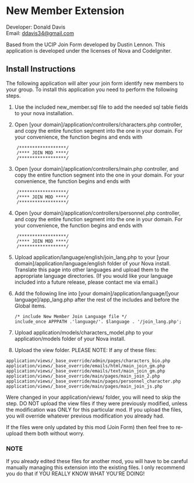 New Member Extension
====================
Developer: Donald Davis<br />
Email: <ddavis34@gmail.com>

Based from the UCIP Join Form developed by Dustin Lennon. This application is developed under the 
licenses of Nova and CodeIgniter.

Install Instructions
--------------------
The following application will alter your join form identify new members to your group. To install this
application you need to perform the following steps.

1. Use the included new_member.sql file to add the needed sql table fields to your nova installation.

2. Open [your domain]/application/controllers/characters.php controller, and copy the entire function segment into the one in your domain. For your convenience, the function begins and ends with

```
	/******************/
	/**** JOIN MOD ****/
	/******************/
```

3. Open [your domain]/application/controllers/main.php controller, and copy the entire function segment into the one in your domain. For your convenience, the function begins and ends with

```
	/******************/
	/**** JOIN MOD ****/
	/******************/
```

4. Open [your domain]/application/controllers/personnel.php controller, and copy the entire function segment into the one in your domain. For your convenience, the function begins and ends with

```
	/******************/
	/**** JOIN MOD ****/
	/******************/
```

5. Upload application/language/english/join_lang.php to your [your domain]/application/language/english folder of your Nova install. Translate this page into other languages and upload
them to the appropriate language directories. (If you would like your language included into a future release, please contact me via email.)

6. Add the following line into [your domain]/application/language/[your language]/app_lang.php after the rest of the includes and before the Global items.

	`/* include New Member Join Language file */`<br />
	`include_once APPPATH .'language/'. $language . '/join_lang.php';`

7. Upload application/models/characters_model.php to your application/models folder of your Nova install.

8. Upload the view folder. PLEASE NOTE: If any of these files:

```
application/views/_base_override/admin/pages/characters_bio.php
application/views/_base_override/emails/html/main_join_gm.php
application/views/_base_override/emails/text/main_join_gm.php
application/views/_base_override/main/pages/main_join_2.php
application/views/_base_override/main/pages/personnel_character.php
application/views/_base_override/main/pages/main_join_js.php
```

Were changed in your application/views/ folder, you will need to skip the step. DO NOT upload the view files if they were previously modified, unless the modification was ONLY for this particular mod. If you upload the files, you will override whatever previous modification you already had. 

If the files were only updated by this mod (Join Form) then feel free to re-upload them both without worry.

### NOTE
If you already edited these files for another mod, you will have to be careful manually managing this extension into the existing files. I only recommend you do that if YOU REALLY KNOW WHAT YOU'RE DOING!